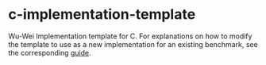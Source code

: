 # c-implementation-template

Wu-Wei Implementation template for C. For explanations on how to modify the template to use as a new implementation for an existing benchmark, see the corresponding [guide](https://github.com/Sable/wu-wei-handbook/blob/master/create-new-implementation.md#create-a-new-language-implementation-for-an-existing-benchmark).
